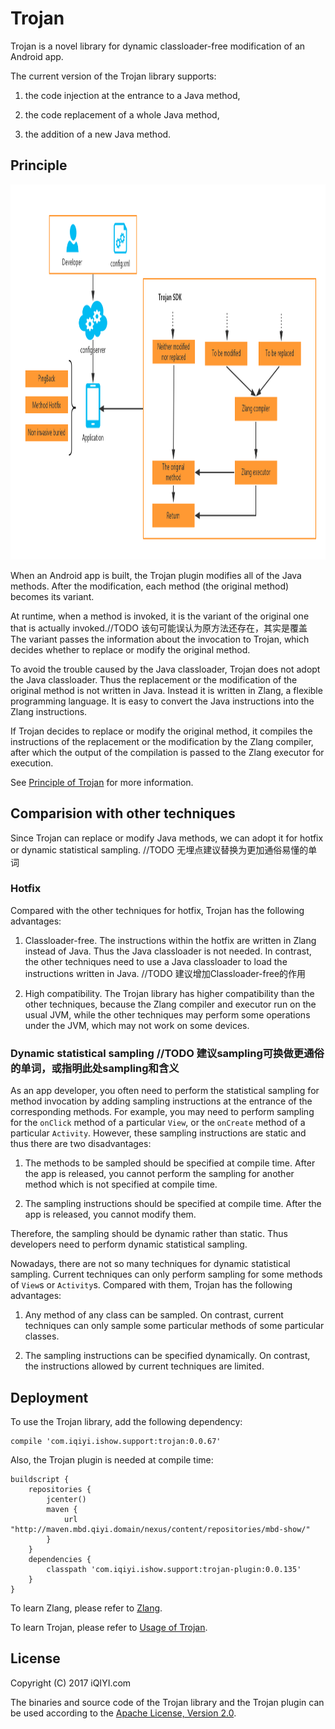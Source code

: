 # Trojan

Trojan is a novel library for dynamic classloader-free modification of an Android app.

The current version of the Trojan library supports:
 
1. the code injection at the entrance to a Java method,

2. the code replacement of a whole Java method,

3. the addition of a new Java method.

## Principle

<img src="docs/fig.png" width="600" height="600"/>

When an Android app is built, the Trojan plugin modifies all of the Java methods.
After the modification, each method (the original method) becomes its variant.

At runtime, when a method is invoked, it is the variant of the original one that is actually invoked.//TODO 该句可能误认为原方法还存在，其实是覆盖
The variant passes the information about the invocation to Trojan,
which decides whether to replace or modify the original method.

To avoid the trouble caused by the Java classloader, Trojan does not adopt the Java classloader.
Thus the replacement or the modification of the original method is not written in Java.
Instead it is written in Zlang, a flexible programming language.
It is easy to convert the Java instructions into the Zlang instructions.

If Trojan decides to replace or modify the original method, it compiles the instructions of
the replacement or the modification by the Zlang compiler, after which the output of the compilation
is passed to the Zlang executor for execution.

See [Principle of Trojan](docs/trojan_principle.md) for more information.

## Comparision with other techniques

Since Trojan can replace or modify Java methods, we can adopt it for hotfix or
dynamic statistical sampling. //TODO 无埋点建议替换为更加通俗易懂的单词

### Hotfix

Compared with the other techniques for hotfix, Trojan has the following advantages:

1. Classloader-free. The instructions within the hotfix are written in Zlang instead of Java.
Thus the Java classloader is not needed. In contrast, the other techniques need to use a Java
classloader to load the instructions written in Java. //TODO 建议增加Classloader-free的作用

2. High compatibility. The Trojan library has higher compatibility than the other techniques,
because the Zlang compiler and executor run on the usual JVM,
while the other techniques may perform some operations under the JVM, which may not work on some devices.

### Dynamic statistical sampling //TODO 建议sampling可换做更通俗的单词，或指明此处sampling和含义

As an app developer, you often need to perform the statistical sampling for method invocation
by adding sampling instructions at the entrance of the corresponding methods.
For example, you may need to perform sampling for the `onClick` method of a particular
`View`, or the `onCreate` method of a particular `Activity`. 
However, these sampling instructions are static and thus there are two disadvantages:

1. The methods to be sampled should be specified at compile time. After the app is released,
you cannot perform the sampling for another method which is not specified at compile time.
 
2. The sampling instructions should be specified at compile time. After the app is released,
you cannot modify them.

Therefore, the sampling should be dynamic rather than static. Thus developers need to perform
dynamic statistical sampling.

Nowadays, there are not so many techniques for dynamic statistical sampling. Current techniques
can only perform sampling for some methods of `View`s or `Activity`s. Compared with them, Trojan
has the following advantages:

1. Any method of any class can be sampled. On contrast, current techniques can only sample
some particular methods of some particular classes.

2. The sampling instructions can be specified dynamically. On contrast, the instructions allowed by
current techniques are limited.

## Deployment

To use the Trojan library, add the following dependency:

```
compile 'com.iqiyi.ishow.support:trojan:0.0.67'
```

Also, the Trojan plugin is needed at compile time:

```
buildscript {
    repositories {
        jcenter()
        maven {
            url "http://maven.mbd.qiyi.domain/nexus/content/repositories/mbd-show/"
        }
    }
    dependencies {
        classpath 'com.iqiyi.ishow.support:trojan-plugin:0.0.135'
    }
}
```

To learn Zlang, please refer to [Zlang](docs/zlang/zlang.md).

To learn Trojan, please refer to [Usage of Trojan](docs/trojan_usage.md).

## License

Copyright (C) 2017 iQIYI.com

The binaries and source code of the Trojan library and the Trojan plugin can be used according to the
[Apache License, Version 2.0](http://www.apache.org/licenses/LICENSE-2.0.html).